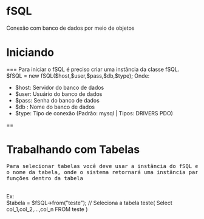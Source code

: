 fSQL
====

Conexão com banco de dados por meio de objetos

<h1>Iniciando</h1>
===
Para iniciar o fSQL é preciso criar uma instância da classe fSQL.
<br>
$fSQL = new fSQL($host,$user,$pass,$db,$type);
Onde:
<ul>
 <li>$host: Servidor do banco de dados</li>
 <li>$user: Usuário do banco de dados</li>
 <li>$pass: Senha do banco de dados</li>
 <li>$db : Nome do banco de dados</li>
 <li>$type: Tipo de conexão (Padrão: mysql | Tipos: DRIVERS PDO)</li>
</ul>
==
<h1>Trabalhando com Tabelas</h1>
<pre>
Para selecionar tabelas você deve usar a instância do fSQL e chamar o metodo fSQL->from(TABELA) passando como argumento
o nome da tabela, onde o sistema retornará uma instância para uma sub-classe (fSQL_Table), onde a mesma executara as 
funções dentro da tabela
</pre>
<br>
Ex:<br>
  $tabela = $fSQL->from("teste"); // Seleciona a tabela teste( Select col_1,col_2,...,col_n FROM teste )
